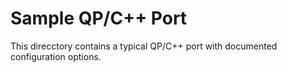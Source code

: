 # Sample QP/C++ Port
This direcctory contains a typical QP/C++ port with documented configuration
options.
